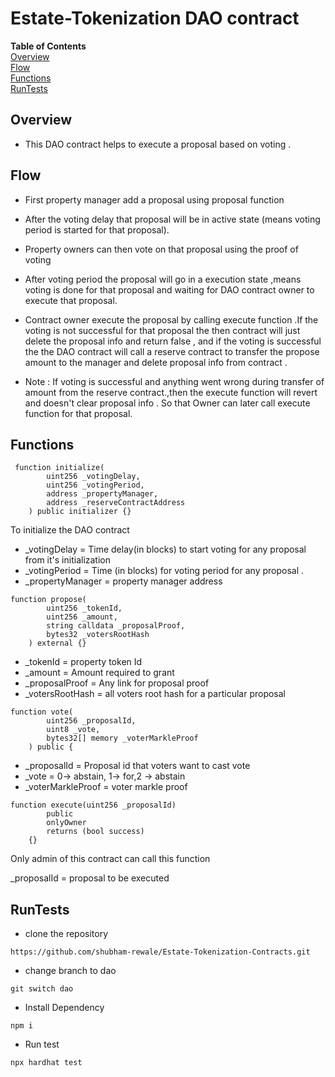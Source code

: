 # Estate-Tokenization DAO contract

**Table of Contents**
<br>
[Overview](#overview)<br>
[Flow](#flow)<br>
[Functions](#functions)<br>
[RunTests](#runtest)<br>

## **Overview**

- This DAO contract helps to execute a proposal based on voting .

## **Flow**

- First property manager add a proposal using proposal function
- After the voting delay that proposal will be in active state (means voting period is started for that proposal).
- Property owners can then vote on that proposal using the proof of voting
- After voting period the proposal will go in a execution state ,means voting is done for that proposal and waiting for DAO contract owner to execute that proposal.

- Contract owner execute the proposal by calling execute function .If the voting is not successful for that proposal the then contract will just delete the proposal info and return false , and if the voting is successful the the DAO contract will call a reserve contract to transfer the propose amount to the manager and
  delete proposal info from contract .

- Note : If voting is successful and anything went wrong during transfer of amount from the reserve contract.,then the execute function will revert and doesn't clear proposal info . So that Owner can later call execute function for that proposal.

## **Functions**

```
 function initialize(
        uint256 _votingDelay,
        uint256 _votingPeriod,
        address _propertyManager,
        address _reserveContractAddress
    ) public initializer {}
```

To initialize the DAO contract

- \_votingDelay = Time delay(in blocks) to start voting for any proposal from it's initialization
- \_votingPeriod = Time (in blocks) for voting period for any proposal .
- \_propertyManager = property manager address

```
function propose(
        uint256 _tokenId,
        uint256 _amount,
        string calldata _proposalProof,
        bytes32 _votersRootHash
    ) external {}
```

- \_tokenId = property token Id
- \_amount = Amount required to grant
- \_proposalProof = Any link for proposal proof
- \_votersRootHash = all voters root hash for a particular proposal

```
function vote(
        uint256 _proposalId,
        uint8 _vote,
        bytes32[] memory _voterMarkleProof
    ) public {
```

- \_proposalId = Proposal id that voters want to cast vote
- \_vote = 0-> abstain, 1-> for,2 -> abstain
- \_voterMarkleProof = voter markle proof

```
function execute(uint256 _proposalId)
        public
        onlyOwner
        returns (bool success)
    {}
```

Only admin of this contract can call this function

\_proposalId = proposal to be executed

## **RunTests**

- clone the repository

```
https://github.com/shubham-rewale/Estate-Tokenization-Contracts.git
```

- change branch to dao

```
git switch dao
```

- Install Dependency

```
npm i
```

- Run test

```
npx hardhat test
```
